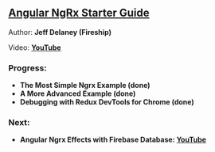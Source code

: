 
## [Angular NgRx Starter Guide](https://fireship.io/lessons/angular-ngrx-redux-starter-guide)

Author: **Jeff Delaney (Fireship)**

Video: **[YouTube](https://www.youtube.com/watch?v=f97ICOaekNU)**

### Progress:
- **The Most Simple Ngrx Example (done)**
- **A More Advanced Example (done)**
- **Debugging with Redux DevTools for Chrome (done)**

### Next:
- **Angular Ngrx Effects with Firebase Database: [YouTube](https://www.youtube.com/watch?v=13nWhUndQo4)**
